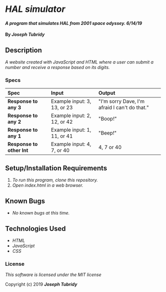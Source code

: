 # _HAL simulator_

#### _A program that simulates HAL from 2001 space odyssey. 6/14/19_

#### By _**Joseph Tubridy**_

## Description

_A website created with JavaScript and HTML where a user can submit a number and receive a response based on its digits._

### Specs
| Spec | Input | Output |
| :-------------     | :------------- | :------------- |
| **Response to any 3** | Example input: 3, 13, or 23 | "I'm sorry Dave, I'm afraid I can't do that." |
| **Response to any 2** | Example input: 2, 12, or 42 | "Boop!" |
| **Response to any 1**| Example input: 1, 11, or 41 | "Beep!" |
| **Response to other Int**| Example input: 4, 7, or 40 | 4, 7 or 40 |

## Setup/Installation Requirements

1. _To run this program, clone this repository._
2. _Open index.html in a web browser._

## Known Bugs
* _No known bugs at this time._

## Technologies Used
  * _HTML_
  * _JavaScript_
  * _CSS_


### License

*This software is licensed under the MIT license*

Copyright (c) 2019 **_Joseph Tubridy_**
